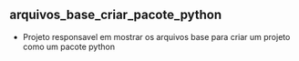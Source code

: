 ## arquivos_base_criar_pacote_python

- Projeto responsavel em mostrar os arquivos base para criar um projeto como um pacote python
